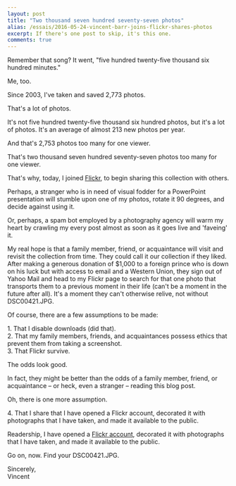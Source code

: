 ```yaml
---
layout: post
title: "Two thousand seven hundred seventy-seven photos"
alias: /essais/2016-05-24-vincent-barr-joins-flickr-shares-photos
excerpt: If there's one post to skip, it's this one.  
comments: true
---
```


Remember that song? It went, "five hundred twenty-five thousand six hundred minutes." 

Me, too.  

Since 2003, I've taken and saved 2,773 photos. 

That's a lot of photos. 

It's not five hundred twenty-five thousand six hundred photos, but it's a lot of photos. It's an average of almost 213 new photos per year.

And that's 2,753 photos too many for one viewer. 

That's two thousand seven hundred seventy-seven photos too many for one viewer. 

That's why, today, I joined [Flickr](https://www.flickr.com/photos/vincentbarr/), to begin sharing this collection with others. 

Perhaps, a stranger who is in need of visual fodder for a PowerPoint presentation will stumble upon one of my photos, rotate it 90 degrees, and decide against using it. 

Or, perhaps, a spam bot employed by a photography agency will warm my heart by crawling my every post almost as soon as it goes live and 'faveing' it. 

My real hope is that a family member, friend, or acquaintance will visit and revisit the collection from time. They could call it our collection if they liked. After making a generous donation of $1,000 to a foreign prince who is down on his luck but with access to email and a Western Union, they sign out of Yahoo Mail and head to my Flickr page to search for that one photo that transports them to a previous moment in their life (can't be a moment in the future after all). It's a moment they can't otherwise relive, not without DSC00421.JPG. 

Of course, there are a few assumptions to be made: 
 
1\. That I disable downloads (did that).  
2\. That my family members, friends, and acquaintances possess ethics that prevent them from taking a screenshot.  
3\. That Flickr survive.  

The odds look good. 

In fact, they might be better than the odds of a family member, friend, or acquaintance – or heck, even a stranger – reading this blog post.

Oh, there is one more assumption. 

4\. That I share that I have opened a Flickr account, decorated it with photographs that I have taken, and made it available to the public.

Readership, I have opened a [Flickr account](https://www.flickr.com/photos/vincentbarr/), decorated it with photographs that I have taken, and made it available to the public. 

Go on, now. Find your DSC00421.JPG.

Sincerely,  
Vincent